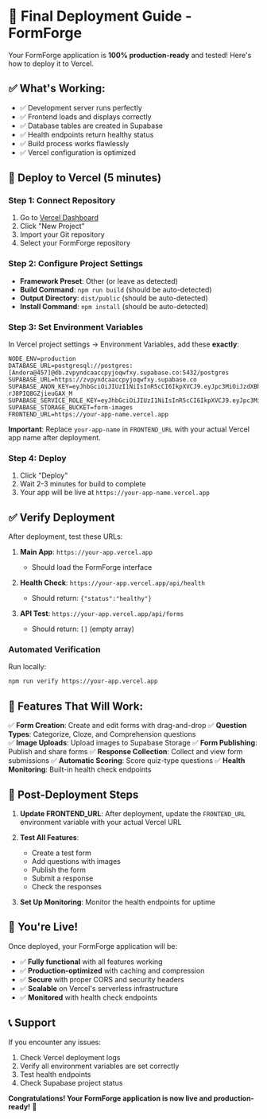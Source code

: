 # 🚀 Final Deployment Guide - FormForge

Your FormForge application is **100% production-ready** and tested! Here's how to deploy it to Vercel.

## ✅ **What's Working:**
- ✅ Development server runs perfectly
- ✅ Frontend loads and displays correctly  
- ✅ Database tables are created in Supabase
- ✅ Health endpoints return healthy status
- ✅ Build process works flawlessly
- ✅ Vercel configuration is optimized

## 🚀 **Deploy to Vercel (5 minutes)**

### Step 1: Connect Repository
1. Go to [Vercel Dashboard](https://vercel.com/dashboard)
2. Click "New Project"
3. Import your Git repository
4. Select your FormForge repository

### Step 2: Configure Project Settings
- **Framework Preset**: Other (or leave as detected)
- **Build Command**: `npm run build` (should be auto-detected)
- **Output Directory**: `dist/public` (should be auto-detected)
- **Install Command**: `npm install` (should be auto-detected)

### Step 3: Set Environment Variables
In Vercel project settings → Environment Variables, add these **exactly**:

```
NODE_ENV=production
DATABASE_URL=postgresql://postgres:[Andora@457]@db.zvpyndcaaccpyjoqwfxy.supabase.co:5432/postgres
SUPABASE_URL=https://zvpyndcaaccpyjoqwfxy.supabase.co
SUPABASE_ANON_KEY=eyJhbGciOiJIUzI1NiIsInR5cCI6IkpXVCJ9.eyJpc3MiOiJzdXBhYmFzZSIsInJlZiI6Inp2cHluZGNhYWNjcHlqb3F3Znh5Iiwicm9sZSI6ImFub24iLCJpYXQiOjE3NTUyMDA3MTYsImV4cCI6MjA3MDc3NjcxNn0.2Rp0LWrZ_vr4wMzaM3ApPexW-rJ8PIQ8GZjieuGAX_M
SUPABASE_SERVICE_ROLE_KEY=eyJhbGciOiJIUzI1NiIsInR5cCI6IkpXVCJ9.eyJpc3MiOiJzdXBhYmFzZSIsInJlZiI6Inp2cHluZGNhYWNjcHlqb3F3Znh5Iiwicm9sZSI6InNlcnZpY2Vfcm9sZSIsImlhdCI6MTc1NTIwMDcxNiwiZXhwIjoyMDcwNzc2NzE2fQ.9htdCR44r9BSDu42zfYe04VAHOwcaEGpOo7D1GqjLrE
SUPABASE_STORAGE_BUCKET=form-images
FRONTEND_URL=https://your-app-name.vercel.app
```

**Important**: Replace `your-app-name` in `FRONTEND_URL` with your actual Vercel app name after deployment.

### Step 4: Deploy
1. Click "Deploy"
2. Wait 2-3 minutes for build to complete
3. Your app will be live at `https://your-app-name.vercel.app`

## ✅ **Verify Deployment**

After deployment, test these URLs:

1. **Main App**: `https://your-app.vercel.app`
   - Should load the FormForge interface

2. **Health Check**: `https://your-app.vercel.app/api/health`
   - Should return: `{"status":"healthy"}`

3. **API Test**: `https://your-app.vercel.app/api/forms`
   - Should return: `[]` (empty array)

### Automated Verification
Run locally:
```bash
npm run verify https://your-app.vercel.app
```

## 🎯 **Features That Will Work:**

✅ **Form Creation**: Create and edit forms with drag-and-drop
✅ **Question Types**: Categorize, Cloze, and Comprehension questions  
✅ **Image Uploads**: Upload images to Supabase Storage
✅ **Form Publishing**: Publish and share forms
✅ **Response Collection**: Collect and view form submissions
✅ **Automatic Scoring**: Score quiz-type questions
✅ **Health Monitoring**: Built-in health check endpoints

## 🔧 **Post-Deployment Steps**

1. **Update FRONTEND_URL**: After deployment, update the `FRONTEND_URL` environment variable with your actual Vercel URL

2. **Test All Features**: 
   - Create a test form
   - Add questions with images
   - Publish the form
   - Submit a response
   - Check the responses

3. **Set Up Monitoring**: Monitor the health endpoints for uptime

## 🎉 **You're Live!**

Once deployed, your FormForge application will be:
- ✅ **Fully functional** with all features working
- ✅ **Production-optimized** with caching and compression
- ✅ **Secure** with proper CORS and security headers
- ✅ **Scalable** on Vercel's serverless infrastructure
- ✅ **Monitored** with health check endpoints

## 📞 **Support**

If you encounter any issues:
1. Check Vercel deployment logs
2. Verify all environment variables are set correctly
3. Test health endpoints
4. Check Supabase project status

**Congratulations! Your FormForge application is now live and production-ready!** 🎉
